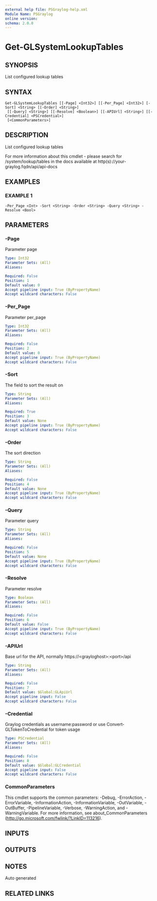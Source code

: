 ```yaml
---
external help file: PSGraylog-help.xml
Module Name: PSGraylog
online version:
schema: 2.0.0
---
```


# Get-GLSystemLookupTables

## SYNOPSIS
List configured lookup tables

## SYNTAX

```
Get-GLSystemLookupTables [[-Page] <Int32>] [[-Per_Page] <Int32>] [-Sort] <String> [[-Order] <String>]
 [[-Query] <String>] [[-Resolve] <Boolean>] [[-APIUrl] <String>] [[-Credential] <PSCredential>]
 [<CommonParameters>]
```

## DESCRIPTION
List configured lookup tables


For more information about this cmdlet - please search for /system/lookup/tables in the docs available at http(s)://your-graylog.fqdn/api/api-docs

## EXAMPLES

### EXAMPLE 1
```
-Per_Page <Int> -Sort <String> -Order <String> -Query <String> -Resolve <Bool>
```

## PARAMETERS

### -Page
Parameter page

```yaml
Type: Int32
Parameter Sets: (All)
Aliases:

Required: False
Position: 1
Default value: 0
Accept pipeline input: True (ByPropertyName)
Accept wildcard characters: False
```

### -Per_Page
Parameter per_page

```yaml
Type: Int32
Parameter Sets: (All)
Aliases:

Required: False
Position: 2
Default value: 0
Accept pipeline input: True (ByPropertyName)
Accept wildcard characters: False
```

### -Sort
The field to sort the result on

```yaml
Type: String
Parameter Sets: (All)
Aliases:

Required: True
Position: 3
Default value: None
Accept pipeline input: True (ByPropertyName)
Accept wildcard characters: False
```

### -Order
The sort direction

```yaml
Type: String
Parameter Sets: (All)
Aliases:

Required: False
Position: 4
Default value: None
Accept pipeline input: True (ByPropertyName)
Accept wildcard characters: False
```

### -Query
Parameter query

```yaml
Type: String
Parameter Sets: (All)
Aliases:

Required: False
Position: 5
Default value: None
Accept pipeline input: True (ByPropertyName)
Accept wildcard characters: False
```

### -Resolve
Parameter resolve

```yaml
Type: Boolean
Parameter Sets: (All)
Aliases:

Required: False
Position: 6
Default value: False
Accept pipeline input: True (ByPropertyName)
Accept wildcard characters: False
```

### -APIUrl
Base url for the API, normally https://\<grayloghost\>:\<port\>/api

```yaml
Type: String
Parameter Sets: (All)
Aliases:

Required: False
Position: 7
Default value: $Global:GLApiUrl
Accept pipeline input: False
Accept wildcard characters: False
```

### -Credential
Graylog credentials as username:password or use Convert-GLTokenToCredential for token usage

```yaml
Type: PSCredential
Parameter Sets: (All)
Aliases:

Required: False
Position: 8
Default value: $Global:GLCredential
Accept pipeline input: False
Accept wildcard characters: False
```

### CommonParameters
This cmdlet supports the common parameters: -Debug, -ErrorAction, -ErrorVariable, -InformationAction, -InformationVariable, -OutVariable, -OutBuffer, -PipelineVariable, -Verbose, -WarningAction, and -WarningVariable. For more information, see about_CommonParameters (http://go.microsoft.com/fwlink/?LinkID=113216).

## INPUTS

## OUTPUTS

## NOTES
Auto generated

## RELATED LINKS
